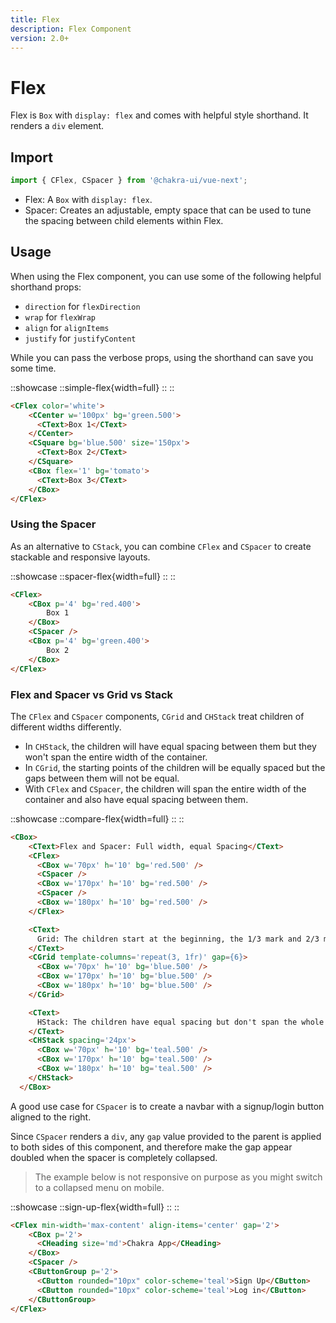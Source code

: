 ```yaml
---
title: Flex
description: Flex Component
version: 2.0+
---
```


# Flex

Flex is `Box` with `display: flex` and comes with helpful style shorthand. It renders a `div` element.

## Import

```js
import { CFlex, CSpacer } from '@chakra-ui/vue-next';
```

- Flex: A `Box` with `display: flex`.
- Spacer: Creates an adjustable, empty space that can be used to tune the spacing between child elements within Flex.

## Usage

When using the Flex component, you can use some of the following helpful shorthand props:

- `direction` for `flexDirection`
- `wrap` for `flexWrap`
- `align` for `alignItems`
- `justify` for `justifyContent`
<!-- - `basis` for `flexBasis`
- `shrink` for `flexShrink` -->
While you can pass the verbose props, using the shorthand can save you some time.

::showcase
::simple-flex{width=full}
::
::

```html
<CFlex color='white'>
    <CCenter w='100px' bg='green.500'>
      <CText>Box 1</CText>
    </CCenter>
    <CSquare bg='blue.500' size='150px'>
      <CText>Box 2</CText>
    </CSquare>
    <CBox flex='1' bg='tomato'>
      <CText>Box 3</CText>
    </CBox>
</CFlex>
```

### Using the Spacer

As an alternative to `CStack`, you can combine `CFlex` and `CSpacer` to create stackable and responsive layouts.

::showcase
::spacer-flex{width=full}
::
::

```html
<CFlex>
    <CBox p='4' bg='red.400'>
        Box 1
    </CBox>
    <CSpacer />
    <CBox p='4' bg='green.400'>
        Box 2
    </CBox>
</CFlex>
```

### Flex and Spacer vs Grid vs Stack

The `CFlex` and `CSpacer` components, `CGrid` and `CHStack` treat children of different widths differently.

- In `CHStack`, the children will have equal spacing between them but they won't span the entire width of the container.
- In `CGrid`, the starting points of the children will be equally spaced but the gaps between them will not be equal.
- With `CFlex` and `CSpacer`, the children will span the entire width of the container and also have equal spacing between them.

::showcase
::compare-flex{width=full}
::
::

```html
<CBox>
    <CText>Flex and Spacer: Full width, equal Spacing</CText>
    <CFlex>
      <CBox w='70px' h='10' bg='red.500' />
      <CSpacer />
      <CBox w='170px' h='10' bg='red.500' />
      <CSpacer />
      <CBox w='180px' h='10' bg='red.500' />
    </CFlex>

    <CText>
      Grid: The children start at the beginning, the 1/3 mark and 2/3 mark
    </CText>
    <CGrid template-columns='repeat(3, 1fr)' gap={6}>
      <CBox w='70px' h='10' bg='blue.500' />
      <CBox w='170px' h='10' bg='blue.500' />
      <CBox w='180px' h='10' bg='blue.500' />
    </CGrid>

    <CText>
      HStack: The children have equal spacing but don't span the whole container
    </CText>
    <CHStack spacing='24px'>
      <CBox w='70px' h='10' bg='teal.500' />
      <CBox w='170px' h='10' bg='teal.500' />
      <CBox w='180px' h='10' bg='teal.500' />
    </CHStack>
  </CBox>
  ```

  A good use case for `CSpacer` is to create a navbar with a signup/login button aligned to the right.

Since `CSpacer` renders a `div`, any `gap` value provided to the parent is applied to both sides of this component, and therefore make the gap appear doubled when the spacer is completely collapsed.

> The example below is not responsive on purpose as you might switch to a collapsed menu on mobile.

::showcase
::sign-up-flex{width=full}
::
::

```html
<CFlex min-width='max-content' align-items='center' gap='2'>
    <CBox p='2'>
      <CHeading size='md'>Chakra App</CHeading>
    </CBox>
    <CSpacer />
    <CButtonGroup p='2'>
      <CButton rounded="10px" color-scheme='teal'>Sign Up</CButton>
      <CButton rounded="10px" color-scheme='teal'>Log in</CButton>
    </CButtonGroup>
</CFlex>
```